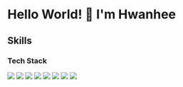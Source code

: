 # Hello World! 👋 I'm Hwanhee

## Skills
### Tech Stack 
<p>
	<img src="https://img.shields.io/badge/HTML5-E34F26?style=for-the-badge&logo=HTML5&logoColor=white"/>
	<img src="https://img.shields.io/badge/CSS3-1572B6?style=for-the-badge&logo=CSS3&logoColor=white"/>
	<img src="https://img.shields.io/badge/JavaScript-F7DF1E?style=for-the-badge&logo=JavaScript&logoColor=black"/>
	<img src="https://img.shields.io/badge/React-61DAFB?style=for-the-badge&logo=React&logoColor=black"/>
	<img src="https://img.shields.io/badge/Python-3776AB.svg?&style=for-the-badge&logo=Python&logoColor=white"/>
	<img src="https://img.shields.io/badge/C-A8B9CC.svg?&style=for-the-badge&logo=C&logoColor=white"/>
	<img src="https://img.shields.io/badge/Java-007396?style=for-the-badge&logo=OpenJDK&logoColor=white"/>
	<img src="https://img.shields.io/badge/Git-F05032.svg?&style=for-the-badge&logo=Git&logoColor=white"/>
	
</p>

<!-- ![](https://gh-hits.nomadcoders.workers.dev/view?username=hwanheejung) -->

<!-- ### Tools used 
<p>
	<img src="https://img.shields.io/badge/Git-F05032.svg?&style=for-the-badge&logo=Git&logoColor=white"/>
	<img src="https://img.shields.io/badge/PyCharm-000000.svg?&style=for-the-badge&logo=PyCharm&logoColor=white"/>
	<img src="https://img.shields.io/badge/VisualStudio-5C2D91.svg?&style=for-the-badge&logo=VisualStudio&logoColor=white"/>
	<img src="https://img.shields.io/badge/Eclipse-2C2255?style=for-the-badge&logo=EclipseIDE&logoColor=white"/>
	<img src="https://img.shields.io/badge/VisualStudioCode-007ACC?style=for-the-badge&logo=VisualStudioCode&logoColor=white"/>
</p>
<hr> -->

<!-- ## BJ profile	
[![Solved.ac Profile](http://mazassumnida.wtf/api/v2/generate_badge?boj=hwanheejung)](https://solved.ac/hwanheejung/)
 -->
